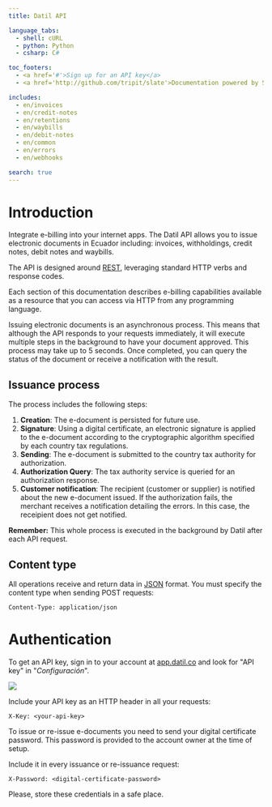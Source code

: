 ```yaml
---
title: Datil API

language_tabs:
  - shell: cURL
  - python: Python
  - csharp: C#

toc_footers:
  - <a href='#'>Sign up for an API key</a>
  - <a href='http://github.com/tripit/slate'>Documentation powered by Slate</a>

includes:
  - en/invoices
  - en/credit-notes
  - en/retentions
  - en/waybills
  - en/debit-notes
  - en/common
  - en/errors
  - en/webhooks

search: true
---
```


# Introduction

Integrate e-billing into your internet apps. The Datil API allows you to issue electronic documents in Ecuador including: invoices, withholdings, credit notes, debit notes and waybills.

The API is designed around [REST](http://en.wikipedia.org/wiki/Representational_State_Transfer), leveraging standard HTTP verbs and response codes.

Each section of this documentation describes e-billing capabilities available as a resource that you can access via HTTP from any programming language.

Issuing electronic documents is an asynchronous process. This means that although the API responds to your requests immediately, it will execute multiple steps in the background to have your document approved. This process may take up to 5 seconds. Once completed, you can query the status of the document or receive a notification with the result.

## Issuance process

The process includes the following steps:

1. __Creation__: The e-document is persisted for future use.
2. __Signature__: Using a digital certificate, an electronic signature is applied to the e-document according to the cryptographic algorithm specified by each country tax regulations.
3. __Sending__: The e-document is submitted to the country tax authority for authorization.
4. __Authorization Query__: The tax authority service is queried for an authorization response.
5. __Customer notification__: The recipient (customer or supplier) is notified about the new e-document issued. If the authorization fails, the merchant receives a notification detailing the errors. In this case, the receipient does not get notified.

<aside class="notice">
<strong>Remember:</strong> This whole process is executed in the background by Datil after each API request.
</aside>

## Content type

All operations receive and return data in [JSON](http://www.json.org/) format. You must specify the content type when sending POST requests:

`Content-Type: application/json`

# Authentication

To get an API key, sign in to your account at
[app.datil.co](https://app.datil.co) and look for "API key" in "_Configuración_".

<img src="https://s3-us-west-2.amazonaws.com/static-files/datil-py-blurred-api-key.png">

Include your API key as an HTTP header in all your requests:

`X-Key: <your-api-key>`

To issue or re-issue e-documents you need to send your digital certificate password. This password is provided to the account owner at the time of setup.

Include it in every issuance or re-issuance request:

`X-Password: <digital-certificate-password>`

Please, store these credentials in a safe place.
